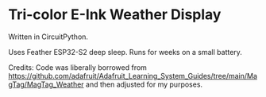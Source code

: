 # Tri-color E-Ink Weather Display

Written in CircuitPython.

Uses Feather ESP32-S2 deep sleep. Runs for weeks on a small battery.

Credits: Code was liberally borrowed from https://github.com/adafruit/Adafruit_Learning_System_Guides/tree/main/MagTag/MagTag_Weather and then adjusted for my purposes.
